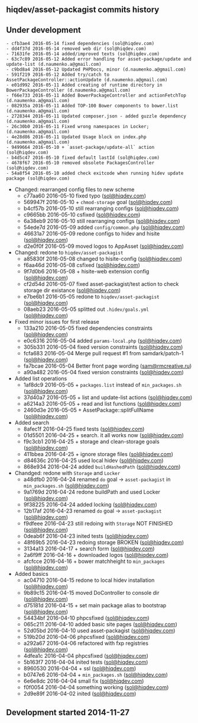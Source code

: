 hiqdev/asset-packagist commits history
--------------------------------------

## Under development

    - cfb3ae4 2016-05-14 fixed dependencies (sol@hiqdev.com)
    - dd4f37d 2016-05-14 removed web dir (sol@hiqdev.com)
    - 71631fe 2016-05-14 added/improved texts (sol@hiqdev.com)
    - 63c7c89 2016-05-12 Added error handling for asset-package/update and update-list (d.naumenko.a@gmail.com)
    - c9bd8a4 2016-05-12 Updated PHPDocs, minor (d.naumenko.a@gmail.com)
    - 591f219 2016-05-12 Added try/catch to AssetPackageController::actionUpdate (d.naumenko.a@gmail.com)
    - e01d992 2016-05-11 Added creating of runtime directory in BowerPackageController (d.naumenko.a@gmail.com)
    - f66e733 2016-05-11 Added BowerPackageController and actionFetchTop (d.naumenko.a@gmail.com)
    - 082935a 2016-05-11 Added TOP-100 Bower components to bower.list (d.naumenko.a@gmail.com)
    - 2728344 2016-05-11 Updated composer.json - added guzzle dependency (d.naumenko.a@gmail.com)
    - 26c30b0 2016-05-11 Fixed wrong namespaces in Locker; (d.naumenko.a@gmail.com)
    - 4e28d86 2016-05-11 Updated Usage block on index.php (d.naumenko.a@gmail.com)
    - 9499664 2016-05-10 + `asset-package/update-all` action (sol@hiqdev.com)
    - b4d5c47 2016-05-10 fixed default lastId (sol@hiqdev.com)
    - 4678f67 2016-05-10 removed obsolete PackagesController (sol@hiqdev.com)
    - 54a8f54 2016-05-10 added check exitcode when running hidev update package (sol@hiqdev.com)
- Changed: rearranged config files to new scheme
    - c77aa60 2016-05-10 fixed typo (sol@hiqdev.com)
    - 569947f 2016-05-10 + `chmod-storage` goal (sol@hiqdev.com)
    - b4cf57b 2016-05-10 still rearranging configs (sol@hiqdev.com)
    - c9665bb 2016-05-10 csfixed (sol@hiqdev.com)
    - 6a38eb9 2016-05-10 still rearranging configs (sol@hiqdev.com)
    - 54ede7d 2016-05-09 added `config/common.php` (sol@hiqdev.com)
    - 46631a7 2016-05-09 redone configs to hidev and hisite (sol@hiqdev.com)
    - d2e0f0f 2016-05-09 moved logos to AppAsset (sol@hiqdev.com)
- Changed: redone to `hiqdev/asset-packagist`
    - a85830f 2016-05-08 changed to hisite-config (sol@hiqdev.com)
    - f6aa46d 2016-05-08 csfixed (sol@hiqdev.com)
    - 9f7d0b6 2016-05-08 + hisite-web extension config (sol@hiqdev.com)
    - cf2d54d 2016-05-07 fixed asset-packagist/test action to check storage dir existance (sol@hiqdev.com)
    - e7be6b1 2016-05-05 redone to `hiqdev/asset-packagist` (sol@hiqdev.com)
    - 08aeb23 2016-05-05 splitted out `.hidev/goals.yml` (sol@hiqdev.com)
- Fixed minor issues for first release
    - 133a210 2016-05-05 fixed dependencies constraints (sol@hiqdev.com)
    - e0c6316 2016-05-04 added `params-local.php` (sol@hiqdev.com)
    - 305b331 2016-05-04 fixed version constraints (sol@hiqdev.com)
    - fcfa683 2016-05-04 Merge pull request #1 from samdark/patch-1 (sol@hiqdev.com)
    - fa7bcae 2016-05-04 Better front page wording (sam@rmcreative.ru)
    - a90a482 2016-05-04 fixed version constraints (sol@hiqdev.com)
- Added list operations
    - 1af8dc9 2016-05-05 + `packages.list` instead of `min_packages.sh` (sol@hiqdev.com)
    - 37d40a7 2016-05-05 + list and update-list actions (sol@hiqdev.com)
    - a6214a3 2016-05-05 + read and list functions (sol@hiqdev.com)
    - 2460d3e 2016-05-05 + AssetPackage::splitFullName (sol@hiqdev.com)
- Added search
    - 8afec1f 2016-04-25 fixed tests (sol@hiqdev.com)
    - 01d5501 2016-04-25 + search. it all works now (sol@hiqdev.com)
    - f9c3cb1 2016-04-25 + storage and clean-storage goals (sol@hiqdev.com)
    - 411bbea 2016-04-25 + ignore storage files (sol@hiqdev.com)
    - d84636c 2016-04-25 used local hidev (sol@hiqdev.com)
    - 868e934 2016-04-24 added `buildHashedPath` (sol@hiqdev.com)
- Chandged: redone with `Storage` and `Locker`
    - a48dfb0 2016-04-24 renamed `do` goal -> `asset-packagist` in `min_packages.sh` (sol@hiqdev.com)
    - 9a1769d 2016-04-24 redone buildPath and used Locker (sol@hiqdev.com)
    - 9f38225 2016-04-24 added locking (sol@hiqdev.com)
    - 12b17af 2016-04-23 renamed `do` goal -> `asset-packagist` (sol@hiqdev.com)
    - f9dfeee 2016-04-23 still redoing with `Storage` NOT FINISHED (sol@hiqdev.com)
    - 0deab6f 2016-04-23 inited tests (sol@hiqdev.com)
    - 48f69b5 2016-04-23 redoing storage BROKEN (sol@hiqdev.com)
    - 3134a13 2016-04-17 + search form (sol@hiqdev.com)
    - 2a6f9ff 2016-04-16 + downloaded logos (sol@hiqdev.com)
    - afcfcce 2016-04-16 + bower matchheight to `min_packages` (sol@hiqdev.com)
- Added basics
    - ac04710 2016-04-15 redone to local hidev installation (sol@hiqdev.com)
    - 9b89c15 2016-04-15 moved DoController to console dir (sol@hiqdev.com)
    - d75181d 2016-04-15 + set main package alias to bootstrap (sol@hiqdev.com)
    - 54434bf 2016-04-10 phpcsfixed (sol@hiqdev.com)
    - 065c211 2016-04-10 added basic site pages (sol@hiqdev.com)
    - 52d05bd 2016-04-10 used asset-packagist (sol@hiqdev.com)
    - 519b20d 2016-04-06 phpcsfixed (sol@hiqdev.com)
    - a292a67 2016-04-06 refactored with fxp registries (sol@hiqdev.com)
    - 4dfea1c 2016-04-04 phpcsfixed (sol@hiqdev.com)
    - 5b163f7 2016-04-04 inited tests (sol@hiqdev.com)
    - 8960530 2016-04-04 + ssl (sol@hiqdev.com)
    - b0747e6 2016-04-04 + `min_packages.sh` (sol@hiqdev.com)
    - 6e6e8dc 2016-04-04 small fix (sol@hiqdev.com)
    - f0f0054 2016-04-04 something working (sol@hiqdev.com)
    - 2d9e89f 2016-04-02 inited (sol@hiqdev.com)

## Development started 2014-11-27

